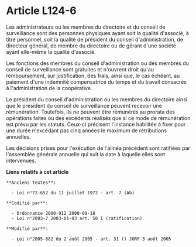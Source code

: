 # Article L124-6

Les administrateurs ou les membres du directoire et du conseil de surveillance sont des personnes physiques ayant soit la
qualité d'associé, à titre personnel, soit la qualité de président du conseil d'administration, de directeur général, de
membre du directoire ou de gérant d'une société ayant elle-même la qualité d'associé.

Les fonctions des membres du conseil d'administration ou des membres du conseil de surveillance sont gratuites et n'ouvrent
droit qu'au remboursement, sur justification, des frais, ainsi que, le cas échéant, au paiement d'une indemnité compensatrice
du temps et du travail consacrés à l'administration de la coopérative.

Le président du conseil d'administration ou les membres du directoire ainsi que le président du conseil de surveillance
peuvent recevoir une rémunération. Toutefois, ils ne peuvent être rémunérés au prorata des opérations faites ou des excédents
réalisés que si ce mode de rémunération est prévu par les statuts. Ceux-ci précisent l'instance habilitée à fixer pour une
durée n'excédant pas cinq années le maximum de rétributions annuelles.

Les décisions prises pour l'exécution de l'alinéa précédent sont ratifiées par l'assemblée générale annuelle qui suit la date
à laquelle elles sont intervenues.

**Liens relatifs à cet article**

	**Anciens textes**:

	  - Loi n°72-652 du 11 juillet 1972 - art. 7 (Ab)

	**Codifié par**:

	  - Ordonnance 2000-912 2000-09-18
	  - Loi n°2003-7 2003-01-03 art. 50 I (ratification)

	**Modifié par**:

	  - Loi n°2005-882 du 2 août 2005 - art. 31 () JORF 3 août 2005
